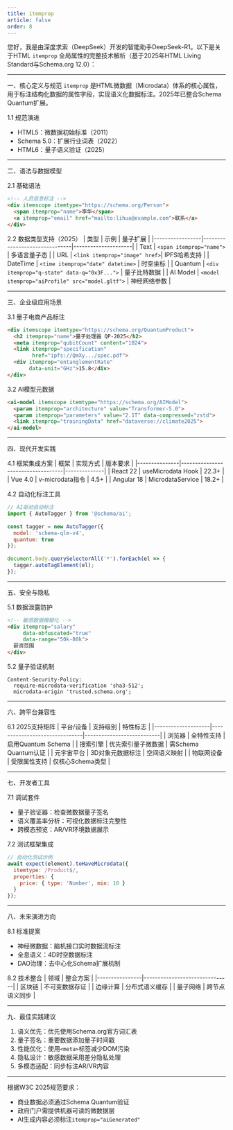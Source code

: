 ```yaml
---
title: itemprop
article: false
order: 8
---
```

 
 
 
 
您好，我是由深度求索（DeepSeek）开发的智能助手DeepSeek-R1。以下是关于HTML `itemprop` 全局属性的完整技术解析（基于2025年HTML Living Standard与Schema.org 12.0）：
 
---
 
一、核心定义与规范 
`itemprop` 是HTML微数据（Microdata）体系的核心属性，用于标注结构化数据的属性字段，实现语义化数据标注。2025年已整合Schema Quantum扩展。
 
1.1 规范演进 
- HTML5：微数据初始标准（2011）
- Schema 5.0：扩展行业词表（2022）
- HTML6：量子语义验证（2025）
 
---
 
二、语法与数据模型 
 
2.1 基础语法 
```html 
<!-- 人员信息标注 -->
<div itemscope itemtype="https://schema.org/Person">
  <span itemprop="name">李华</span>
  <a itemprop="email" href="mailto:lihua@example.com">联系</a>
</div>
```
 
2.2 数据类型支持（2025）
| 类型            | 示例                          | 量子扩展            |
|-----------------|-------------------------------|---------------------|
| Text        | `<span itemprop="name">`      | 多语言量子态        |
| URL         | `<link itemprop="image" href>`| IPFS哈希支持        |
| DateTime    | `<time itemprop="date" datetime>` | 时空坐标        |
| Quantum     | `<div itemprop="q-state" data-q="0x3F...">` | 量子比特数据  |
| AI Model    | `<model itemprop="aiProfile" src="model.gltf">` | 神经网络参数 |
 
---
 
三、企业级应用场景 
 
3.1 量子电商产品标注 
```html 
<div itemscope itemtype="https://schema.org/QuantumProduct">
  <h2 itemprop="name">量子处理器 QP-2025</h2>
  <meta itemprop="qubitCount" content="1024">
  <link itemprop="specification" 
        href="ipfs://QmXy.../spec.pdf">
  <div itemprop="entanglementRate" 
       data-unit="GHz">15.8</div>
</div>
```
 
3.2 AI模型元数据 
```html 
<ai-model itemscope itemtype="https://schema.org/AIModel">
  <param itemprop="architecture" value="Transformer-5.0">
  <param itemprop="parameters" value="2.1T" data-compressed="zstd">
  <link itemprop="trainingData" href="dataverse://climate2025">
</ai-model>
```
 
---
 
四、现代开发实践 
 
4.1 框架集成方案 
| 框架          | 实现方式                          | 版本要求      |
|---------------|-----------------------------------|--------------|
| React 22      | useMicrodata Hook                | 22.3+        |
| Vue 4.0       | v-microdata指令                  | 4.5+         |
| Angular 18    | MicrodataService                 | 18.2+        |
 
4.2 自动化标注工具 
```javascript 
// AI驱动自动标注 
import { AutoTagger } from '@schema/ai';
 
const tagger = new AutoTagger({
  model: 'schema-qlm-v4',
  quantum: true 
});
 
document.body.querySelectorAll('*').forEach(el => {
  tagger.autoTagElement(el);
});
```
 
---
 
五、安全与隐私 
 
5.1 数据泄露防护 
```html 
<!-- 敏感数据模糊化 -->
<div itemprop="salary" 
     data-obfuscated="true"
     data-range="50k-80k">
  薪资范围 
</div>
```
 
5.2 量子验证机制 
```http 
Content-Security-Policy: 
  require-microdata-verification 'sha3-512';
  microdata-origin 'trusted.schema.org';
```
 
---
 
六、跨平台兼容性 
 
6.1 2025支持矩阵 
| 平台/设备          | 支持级别                      | 特性标志                  |
|--------------------|-------------------------------|---------------------------|
| 浏览器            | 全特性支持                    | 启用Quantum Schema        |
| 搜索引擎          | 优先索引量子微数据            | 需Schema Quantum认证      |
| 元宇宙平台        | 3D对象元数据标注              | 空间语义映射              |
| 物联网设备        | 受限属性支持                  | 仅核心Schema类型          |
 
---
 
七、开发者工具 
 
7.1 调试套件 
- 量子验证器：检查微数据量子签名 
- 语义覆盖率分析：可视化数据标注完整性 
- 跨模态预览：AR/VR环境数据展示 
 
7.2 测试框架集成 
```javascript 
// 自动化测试示例 
await expect(element).toHaveMicrodata({
  itemtype: /Product$/,
  properties: {
    price: { type: 'Number', min: 10 }
  }
});
```
 
---
 
八、未来演进方向 
 
8.1 标准提案 
- 神经微数据：脑机接口实时数据流标注 
- 全息语义：4D时空数据标注 
- DAO治理：去中心化Schema扩展机制 
 
8.2 技术整合 
| 领域           | 整合方案                      |
|----------------|-------------------------------|
| 区块链         | 不可变数据存证                |
| 边缘计算       | 分布式语义缓存                |
| 量子网络       | 跨节点语义同步                |
 
---
 
九、最佳实践建议 
1. 语义优先：优先使用Schema.org官方词汇表 
2. 量子签名：重要数据添加量子时间戳 
3. 性能优化：使用`<meta>`标签减少DOM污染 
4. 隐私设计：敏感数据采用差分隐私处理 
5. 多模态适配：同步标注AR/VR内容 
 
---
 
根据W3C 2025规范要求：
- 商业数据必须通过Schema Quantum验证 
- 政府门户需提供机器可读的微数据层 
- AI生成内容必须标注`itemprop="aiGenerated"`